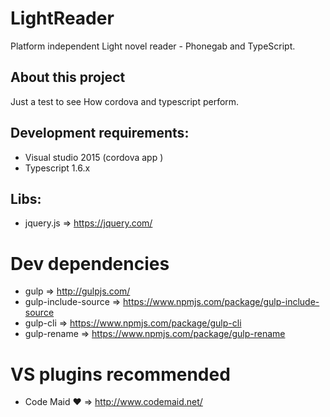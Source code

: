 # LightReader
Platform independent Light novel reader - Phonegab and TypeScript.

## About this project

Just a test to see How cordova and typescript perform.

## Development requirements:

* Visual studio 2015 (cordova app )
* Typescript 1.6.x

## Libs:

* jquery.js => https://jquery.com/

# Dev dependencies

* gulp => http://gulpjs.com/
* gulp-include-source => https://www.npmjs.com/package/gulp-include-source
* gulp-cli => https://www.npmjs.com/package/gulp-cli
* gulp-rename => https://www.npmjs.com/package/gulp-rename

# VS plugins recommended

* Code Maid ♥ =>  http://www.codemaid.net/
